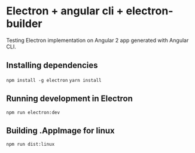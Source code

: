 # Electron + angular cli + electron-builder

Testing Electron implementation on Angular 2 app generated with Angular CLI.

## Installing dependencies

`npm install -g electron`
`yarn install`

## Running development in Electron

`npm run electron:dev`

## Building .AppImage for linux

`npm run dist:linux`


